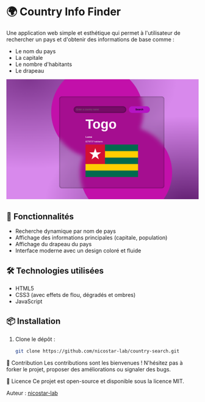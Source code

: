 # 🌍 Country Info Finder

Une application web simple et esthétique qui permet à l'utilisateur de rechercher un pays et d'obtenir des informations de base comme :
- Le nom du pays
- La capitale
- Le nombre d'habitants
- Le drapeau

![Preview](./preview.png)

## 🚀 Fonctionnalités

- Recherche dynamique par nom de pays
- Affichage des informations principales (capitale, population)
- Affichage du drapeau du pays
- Interface moderne avec un design coloré et fluide

## 🛠️ Technologies utilisées

- HTML5
- CSS3 (avec effets de flou, dégradés et ombres)
- JavaScript

## 📦 Installation

1. Clone le dépôt :
   ```bash
   git clone https://github.com/nicostar-lab/country-search.git

🤝 Contribution
Les contributions sont les bienvenues !
N'hésitez pas à forker le projet, proposer des améliorations ou signaler des bugs.

📄 Licence
Ce projet est open-source et disponible sous la licence MIT.

Auteur : [nicostar-lab](https://github.com/nicostar-lab)

